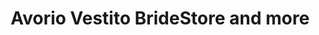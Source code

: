 ---
title: "Avorio Vestito BrideStore and more"
url: /ahrensfelde/avorio-vestito-bridestore-and-more/
shop: Kleidung
---